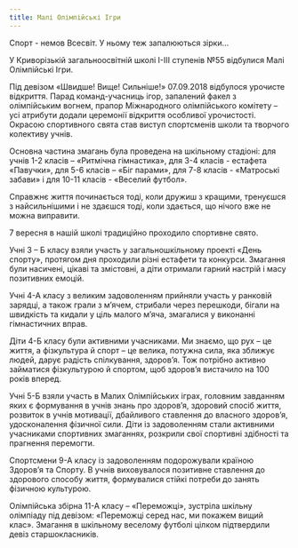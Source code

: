 ```yaml
---
title: Малі Олімпійські Ігри
---
```


Спорт - немов Всесвіт. У ньому теж запалюються зірки…

У Криворізькій загальноосвітній школі І-ІІІ ступенів №55 відбулися Малі Олімпійські Ігри.

Під девізом «Швидше! Вище! Сильніше!» 07.09.2018 відбулося урочисте відкриття. Парад команд-учасниць ігор, запалений факел з олімпійським вогнем, прапор Міжнародного олімпійського комітету – усі атрибути додали церемонії відкриття особливої урочистості. Окрасою спортивного свята став виступ спортсменів школи та творчого колективу учнів.

Основна частина змагань була проведена на шкільному стадіоні: для учнів 1-2 класів – «Ритмічна гімнастика», для 3-4 класів - естафета «Павучки», для 5-6 класів – «Біг парами», для 7-8 класів - «Матроські забави» і для 10-11 класів - «Веселий футбол».

Справжнє життя починається тоді, коли дружиш з кращими, тренуєшся з найсильнішими і не здаєшся тоді, коли здається, що нічого вже не можна виправити.

<youtube id="FcKy54zLsVY" />

<slideshow id="_/72157695233993120" />

7 вересня в нашій школі традиційно проходило спортивне свято.

Учні 3 – Б класу взяли участь у загальношкільному проекті «День спорту», протягом дня проходили різні естафети та конкурси. Змагання були насичені, цікаві та змістовні, а діти отримали гарний настрій і масу позитивних емоцій.

Учні 4-А класу з великим задоволенням прийняли участь у ранковій зарядці, а також грали з м’ячем, стрибали через перешкоди, бігали на швидкість та кидали у ціль малого м’яча, змагалися у виконанні гімнастичних вправ.

Діти 4-Б класу були активними учасниками. Ми знаємо, що рух – це життя, а фізкультура й спорт – це велика, потужна сила, яка зближує людей, дарує радість спілкування, здоров’я. Тож потрібно активно займатися фізкультурою й спортом, щоб здоров’я вистачило на 100 років вперед.

Учні 5-Б взяли участь в Малих Олімпійських іграх, головним завданням яких є формування в учнів знань про здоров’я, здоровий спосіб життя, розвиток в учнів мотивації, дбайливого ставлення до власного здоров’я, удосконалення фізичної сили. Діти із задоволенням стали активними учасниками спортивних змаганнях, розкрили свої спортивні здібності та прагнення перемогти.

Спортсмени 9-А класу із задоволенням подорожували країною Здоров’я та Спорту. В учнів виховувалося позитивне ставлення до здорового способу життя, формувалися стійкі потреби до занять фізичною культурою.

Олімпійська збірна 11-А класу – «Переможці», зустріла шкільну олімпіаду під девізом: «Переможці серед нас, ми покажем вищий клас». Змагання в шкільному веселому футболі цілком підтвердили девіз старшокласників.

<slideshow id="_/72157697862030692" />
